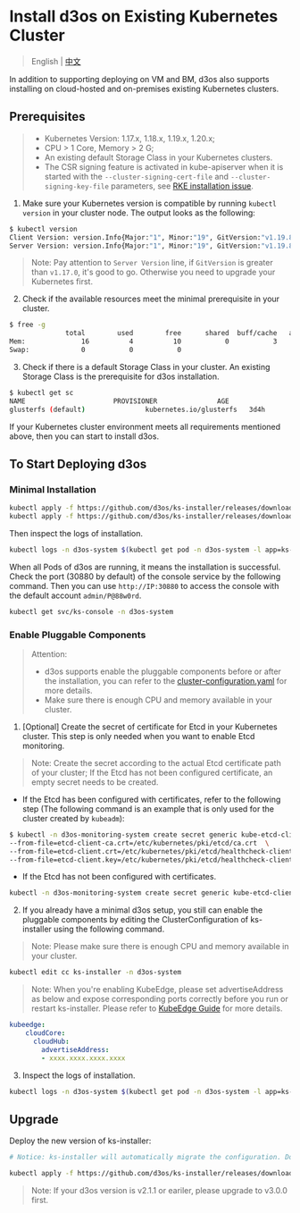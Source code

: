 # Install d3os on Existing Kubernetes Cluster

> English | [中文](README_zh.md)

In addition to supporting deploying on VM and BM, d3os also supports installing on cloud-hosted and on-premises existing Kubernetes clusters.

## Prerequisites

> - Kubernetes Version: 1.17.x, 1.18.x, 1.19.x, 1.20.x;
> - CPU > 1 Core, Memory > 2 G;
> - An existing default Storage Class in your Kubernetes clusters.
> - The CSR signing feature is activated in kube-apiserver when it is started with the `--cluster-signing-cert-file` and `--cluster-signing-key-file` parameters, see [RKE installation issue](https://github.com/d3os/d3os/issues/1925#issuecomment-591698309).

1. Make sure your Kubernetes version is compatible by running `kubectl version` in your cluster node. The output looks as the following:

```bash
$ kubectl version
Client Version: version.Info{Major:"1", Minor:"19", GitVersion:"v1.19.8", GitCommit:"fd5d41537aee486160ad9b5356a9d82363273721", GitTreeState:"clean", BuildDate:"2021-02-17T12:41:51Z", GoVersion:"go1.15.8", Compiler:"gc", Platform:"linux/amd64"}
Server Version: version.Info{Major:"1", Minor:"19", GitVersion:"v1.19.8", GitCommit:"fd5d41537aee486160ad9b5356a9d82363273721", GitTreeState:"clean", BuildDate:"2021-02-17T12:33:08Z", GoVersion:"go1.15.8", Compiler:"gc", Platform:"linux/amd64"}
```

> Note: Pay attention to `Server Version` line, if `GitVersion` is greater than `v1.17.0`, it's good to go. Otherwise you need to upgrade your Kubernetes first.

2. Check if the available resources meet the minimal prerequisite in your cluster.

```bash
$ free -g
              total        used        free      shared  buff/cache   available
Mem:              16          4          10           0           3           2
Swap:             0           0           0
```

3. Check if there is a default Storage Class in your cluster. An existing Storage Class is the prerequisite for d3os installation.

```bash
$ kubectl get sc
NAME                      PROVISIONER               AGE
glusterfs (default)               kubernetes.io/glusterfs   3d4h
```

If your Kubernetes cluster environment meets all requirements mentioned above, then you can start to install d3os.

## To Start Deploying d3os

### Minimal Installation

```bash
kubectl apply -f https://github.com/d3os/ks-installer/releases/download/v3.1.0/d3os-installer.yaml
kubectl apply -f https://github.com/d3os/ks-installer/releases/download/v3.1.0/cluster-configuration.yaml
```

Then inspect the logs of installation.

```bash
kubectl logs -n d3os-system $(kubectl get pod -n d3os-system -l app=ks-install -o jsonpath='{.items[0].metadata.name}') -f
```

When all Pods of d3os are running, it means the installation is successful. Check the port (30880 by default) of the console service by the following command. Then you can use `http://IP:30880` to access the console with the default account `admin/P@88w0rd`.

```bash
kubectl get svc/ks-console -n d3os-system
```
### Enable Pluggable Components

> Attention:
> - d3os supports enable the pluggable components before or after the installation, you can refer to the [cluster-configuration.yaml](deploy/cluster-configuration.yaml) for more details.
> - Make sure there is enough CPU and memory available in your cluster.

1. [Optional] Create the secret of certificate for Etcd in your Kubernetes cluster. This step is only needed when you want to enable Etcd monitoring.

> Note: Create the secret according to the actual Etcd certificate path of your cluster; If the Etcd has not been configured certificate, an empty secret needs to be created.

- If the Etcd has been configured with certificates, refer to the following step (The following command is an example that is only used for the cluster created by `kubeadm`):

```bash
$ kubectl -n d3os-monitoring-system create secret generic kube-etcd-client-certs  \
--from-file=etcd-client-ca.crt=/etc/kubernetes/pki/etcd/ca.crt  \
--from-file=etcd-client.crt=/etc/kubernetes/pki/etcd/healthcheck-client.crt  \
--from-file=etcd-client.key=/etc/kubernetes/pki/etcd/healthcheck-client.key
```

- If the Etcd has not been configured with certificates.

```bash
kubectl -n d3os-monitoring-system create secret generic kube-etcd-client-certs
```

2. If you already have a minimal d3os setup, you still can enable the pluggable components by editing the ClusterConfiguration of ks-installer using the following command.

> Note: Please make sure there is enough CPU and memory available in your cluster.

```bash
kubectl edit cc ks-installer -n d3os-system
```
> Note: When you're enabling KubeEdge, please set advertiseAddress as below and expose corresponding ports correctly before you run or restart ks-installer. Please refer to [KubeEdge Guide](https://d3os.io/docs/pluggable-components/kubeedge/) for more details.
```yaml
kubeedge:
    cloudCore:
      cloudHub:
        advertiseAddress:
        - xxxx.xxxx.xxxx.xxxx
```

3. Inspect the logs of installation.

```bash
kubectl logs -n d3os-system $(kubectl get pod -n d3os-system -l app=ks-install -o jsonpath='{.items[0].metadata.name}') -f
```

## Upgrade

Deploy the new version of ks-installer:
```bash
# Notice: ks-installer will automatically migrate the configuration. Do not modify the cluster configuration by yourself.

kubectl apply -f https://github.com/d3os/ks-installer/releases/download/v3.1.0/d3os-installer.yaml
```

> Note: If your d3os version is v2.1.1 or eariler, please upgrade to v3.0.0 first.